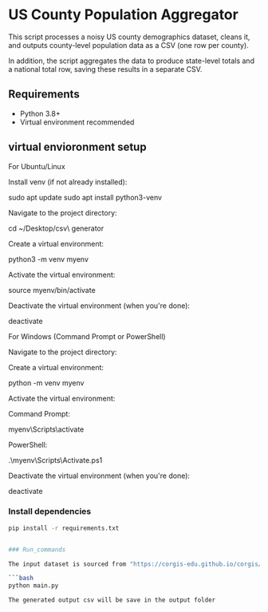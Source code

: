 # US County Population Aggregator

This script processes a noisy US county demographics dataset, cleans it, and outputs county-level population data as a CSV (one row per county).

In addition, the script aggregates the data to produce state-level totals and a national total row, saving these results in a separate CSV.

## Requirements

- Python 3.8+
- Virtual environment recommended

## virtual envioronment setup

For Ubuntu/Linux

Install venv (if not already installed):

sudo apt update
sudo apt install python3-venv


Navigate to the project directory:

cd ~/Desktop/csv\ generator


Create a virtual environment:

python3 -m venv myenv


Activate the virtual environment:

source myenv/bin/activate

Deactivate the virtual environment (when you're done):

deactivate

For Windows (Command Prompt or PowerShell)

Navigate to the project directory:

Create a virtual environment:

python -m venv myenv


Activate the virtual environment:

Command Prompt:

myenv\Scripts\activate


PowerShell:

.\myenv\Scripts\Activate.ps1


Deactivate the virtual environment (when you're done):

deactivate

### Install dependencies
```bash
pip install -r requirements.txt


### Run_commands

The input dataset is sourced from "https://corgis-edu.github.io/corgis/csv/county_demographics/?utm_source=chatgpt.com" in the data folder, then run the script using the following command:

```bash
python main.py

The generated output csv will be save in the output folder 